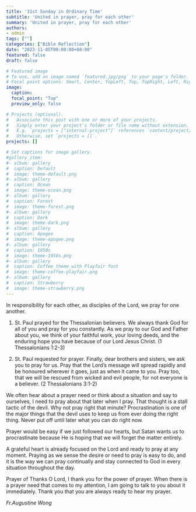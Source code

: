 ```yaml
---
title: '31st Sunday in Ordinary Time'
subtitle: 'United in prayer, pray for each other'
summary: 'United in prayer, pray for each other'
authors:
- admin
tags: [""]
categories: ["Bible Reflection"]
date: "2023-11-05T00:00:00+08:00"
featured: false
draft: false

# Featured image
# To use, add an image named `featured.jpg/png` to your page's folder.
# Focal point options: Smart, Center, TopLeft, Top, TopRight, Left, Right, BottomLeft, Bottom, BottomRight
image:
  caption:
  focal_point: "Top"
  preview_only: false

# Projects (optional).
#   Associate this post with one or more of your projects.
#   Simply enter your project's folder or file name without extension.
#   E.g. `projects = ["internal-project"]` references `content/project/deep-learning/index.md`.
#   Otherwise, set `projects = []`.
projects: []

# Set captions for image gallery.
#gallery_item:
#- album: gallery
#  caption: Default
#  image: theme-default.png
#- album: gallery
#  caption: Ocean
#  image: theme-ocean.png
#- album: gallery
#  caption: Forest
#  image: theme-forest.png
#- album: gallery
#  caption: Dark
#  image: theme-dark.png
#- album: gallery
#  caption: Apogee
#  image: theme-apogee.png
#- album: gallery
#  caption: 1950s
#  image: theme-1950s.png
#- album: gallery
#  caption: Coffee theme with Playfair font
#  image: theme-coffee-playfair.png
#- album: gallery
#  caption: Strawberry
#  image: theme-strawberry.png
---
```

In responsibility for each other, as disciples of the Lord, we pray for one another.

1. St. Paul prayed for the Thessalonian believers.
We always thank God for all of you and pray for you constantly.
As we pray to our God and Father about you, we think of your faithful work, your loving deeds, and the enduring hope you have because of our Lord Jesus Christ.
(1 Thessalonians 1:2-3)

2. St. Paul requested for prayer.
Finally, dear brothers and sisters, we ask you to pray for us.
Pray that the Lord’s message will spread rapidly and be honoured wherever it goes, just as when it came to you. Pray too, that we will be rescued from wicked and evil people, for not everyone is a believer. (2 Thessalonians 3:1-2)

We often hear about a prayer need or think about a situation and say to ourselves, I need to pray about that later when I pray. That thought is a stall tactic of the devil. Why not pray right that minute? Procrastination is one of the major things that the devil uses to keep us from ever doing the right thing. Never put off until later what you can do right now.

Prayer would be easy if we just followed our hearts, but Satan wants us to procrastinate because He is hoping that we will forget the matter entirely.

A grateful heart is already focused on the Lord and ready to pray at any moment. Praying as we sense the desire or need to pray is easy to do, and it is the way we can pray continually and stay connected to God in every situation throughout the day.

Prayer of Thanks
O Lord, I thank you for the power of prayer. When there is a prayer need that comes to my attention, I am going to talk to you about it immediately. Thank you that you are always ready to hear my prayer.

_Fr.Augustine Wong_